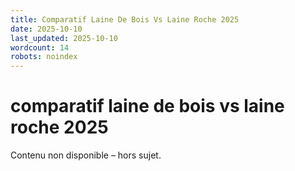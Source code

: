 ```yaml
---
title: Comparatif Laine De Bois Vs Laine Roche 2025
date: 2025-10-10
last_updated: 2025-10-10
wordcount: 14
robots: noindex
---
```


# comparatif laine de bois vs laine roche 2025

Contenu non disponible – hors sujet.